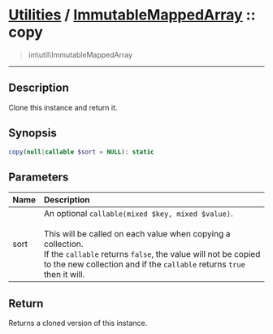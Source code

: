 # [Utilities](util.md) / [ImmutableMappedArray](util-ImmutableMappedArray.md) :: copy
 > im\util\ImmutableMappedArray
____

## Description
Clone this instance and return it.

## Synopsis
```php
copy(null|callable $sort = NULL): static
```

## Parameters
| Name | Description |
| :--- | :---------- |
| sort | An optional `callable(mixed $key, mixed $value)`.<br /><br />This will be called on each value when copying a collection.<br />If the `callable` returns `false`, the value will not be copied<br />to the new collection and if the `callable` returns `true` then it will. |

## Return
Returns a cloned version of this instance.
